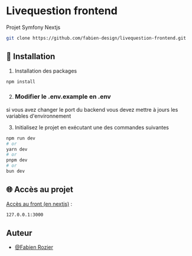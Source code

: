 # Livequestion frontend

Projet Symfony Nextjs

```bash
git clone https://github.com/fabien-design/livequestion-frontend.git
```

## 🚀 Installation

1. Installation des packages
```bash
npm install
```

2. ### Modifier le .env.example en .env
si vous avez changer le port du backend vous devez mettre à jours les variables d'environnement

3. Initialisez le projet en exécutant une des commandes suivantes
```bash
npm run dev
# or
yarn dev
# or
pnpm dev
# or
bun dev
```

## 🌐 Accès au projet

[Accès au front (en nextjs)](http://127.0.0.1:3000/admin)&nbsp;:
```bash
127.0.0.1:3000
```

## Auteur

- [@Fabien Rozier](https://github.com/fabien-design)
